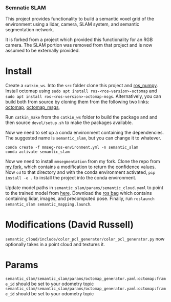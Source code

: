 ### Semnatic SLAM
This project provides functionality to build a semantic voxel grid of the environment using a lidar, camera, SLAM system, and semantic segmentation network.

It is forked from a project which provided this functionality for an RGB camera. The SLAM portion was removed from that project and is now assumed to be externally provided.

# Install
Create a `catkin_ws`. Into the `src` folder clone this project and [ros_numpy](https://github.com/eric-wieser/ros_numpy). Install octomap using `sudo apt install ros-<ros-version>-octomap` and `sudo apt install ros-<ros-version>-octomap-msgs`. Alternatively, you can build both from source by cloning them from the following two links: 
 [octomap](https://github.com/OctoMap/octomap), [octomap_msgs](https://github.com/OctoMap/octomap_msgs), 

Run `catkin_make` from the `catkin_ws` folder to build the package and and then source `devel/setup.sh` to make the packages available.

Now we need to set up a conda environment containing the dependencies. The suggested name is `semantic_slam`, but you can change it to whatever.
```
conda create -f mmseg-ros-environment.yml -n semantic_slam 
conda activate semantic_slam 
```
Now we need to install `mmsegmentation` from my fork. Clone the repo from [my fork](git@github.com:russelldj/mmsegmentation.git), which contains a modification to return the confidence values. Now `cd` to that directory and with the conda environment activated, `pip install -e .` to install the project into the conda environment.

Update model paths in `semantic_slam/params/semantic_cloud.yaml` to point to the trained model from [here](https://github.com/fyandun/SafeForest/tree/main/data/models).
Download the [ros bag](https://drive.google.com/file/d/1fvlerB5mmBoTpVeji7noYaOWlfmmDmXf/view?usp=sharing) which contains containing lidar, images, and precomputed pose. Finally, run `roslaunch semantic_slam semantic_mapping.launch`.

# Modifications (David Russell)
`semantic_cloud/include/color_pcl_generator/color_pcl_generator.py` now optionally takes in a point cloud and textures it.

# Params
`semantic_slam/semantic_slam/params/octomap_generator.yaml:octomap:frame_id` should be set to your odometry topic
`semantic_slam/semantic_slam/params/octomap_generator.yaml:octomap:frame_id` should be set to your odometry topic